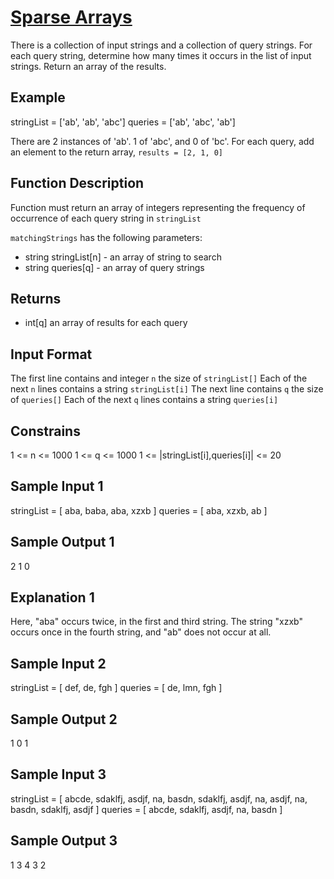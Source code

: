 # [Sparse Arrays](https://www.hackerrank.com/challenges/sparse-arrays/)

There is a collection of input strings and a collection of query strings. For
each query string, determine how many times it occurs in the list of input
strings. Return an array of the results.

## Example

stringList = ['ab', 'ab', 'abc']
queries = ['ab', 'abc', 'ab']

There are 2 instances of 'ab'. 1 of 'abc', and 0 of 'bc'. For each query, add an
element to the return array, `results = [2, 1, 0]`

## Function Description

Function must return an array of integers representing the frequency of
occurrence of each query string in `stringList`

`matchingStrings` has the following parameters:
- string stringList[n] - an array of string to search
- string queries[q] - an array of query strings

## Returns

- int[q] an array of results for each query

## Input Format

The first line contains and integer `n` the size of `stringList[]`
Each of the next `n` lines contains a string `stringList[i]`
The next line contains `q` the size of `queries[]`
Each of the next `q` lines contains a string `queries[i]`

## Constrains

1 <= n <= 1000
1 <= q <= 1000
1 <= |stringList[i],queries[i]| <= 20

## Sample Input 1

stringList = [ aba, baba, aba, xzxb ]
queries = [ aba, xzxb, ab ]

## Sample Output 1

2
1
0

## Explanation 1

Here, "aba" occurs twice, in the first and third string. The string "xzxb" occurs
once in the fourth string, and "ab" does not occur at all.

## Sample Input 2

stringList = [ def, de, fgh ]
queries = [ de, lmn, fgh ]


## Sample Output 2

1
0
1


## Sample Input 3

stringList = [ abcde, sdaklfj, asdjf, na, basdn, sdaklfj, asdjf, na, asdjf, na, basdn, sdaklfj, asdjf ]
queries = [ abcde, sdaklfj, asdjf, na, basdn ]

## Sample Output 3

1
3
4
3
2



